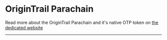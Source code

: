 # OriginTrail Parachain

Read more about the OriginTrail Parachain and it's native OTP token on [the dedicated website](https://parachain.origintrail.io)

****
